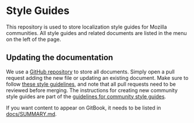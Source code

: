 # Style Guides

This repository is used to store localization style guides for Mozilla communities. All style guides and related documents are listed in the menu on the left of the page.

## Updating the documentation

We use a [GitHub repository](https://github.com/mozilla-l10n/styleguides/) to store all documents. Simply open a pull request adding the new file or updating an existing document. Make sure to follow [these style guidelines](https://github.com/mozilla-l10n/documentation/blob/main/src/misc/documentation_styleguide.md), and note that all pull requests need to be reviewed before merging. The instructions for creating new community style guides are part of the [guidelines for community style guides](guidelines/).

If you want content to appear on GitBook, it needs to be listed in [docs/SUMMARY.md](https://github.com/mozilla-l10n/styleguides/blob/main/docs/SUMMARY.md).
